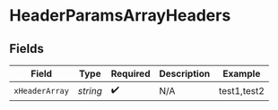 # HeaderParamsArrayHeaders


## Fields

| Field              | Type               | Required           | Description        | Example            |
| ------------------ | ------------------ | ------------------ | ------------------ | ------------------ |
| `xHeaderArray`     | *string*           | :heavy_check_mark: | N/A                | test1,test2        |